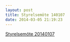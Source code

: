 ```yaml
---
layout: post
title: Styrelsemöte 140107
date: 2014-03-05 21:19:23
---
```


<a href="/assets/2014/03/Styrelsemöte-2014-01-07.docx">Styrelsemöte 20140107</a>